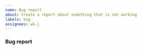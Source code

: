 ```yaml
---
name: Bug report
about: Create a report about something that is not working
labels: bug
assignees: wk-j
---
```


### Bug report

